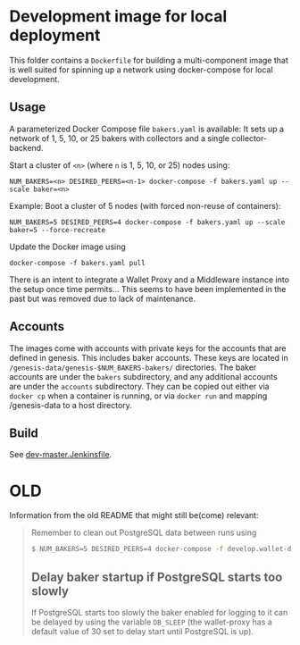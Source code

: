 # Development image for local deployment

This folder contains a `Dockerfile` for building a multi-component image that is well suited for
spinning up a network using docker-compose for local development.

## Usage

A parameterized Docker Compose file `bakers.yaml` is available:
It sets up a network of 1, 5, 10, or 25 bakers with collectors and a single collector-backend.

Start a cluster of `<n>` (where `n` is 1, 5, 10, or 25) nodes using:

```
NUM_BAKERS=<n> DESIRED_PEERS=<n-1> docker-compose -f bakers.yaml up --scale baker=<n>
```

Example: Boot a cluster of 5 nodes (with forced non-reuse of containers):

```
NUM_BAKERS=5 DESIRED_PEERS=4 docker-compose -f bakers.yaml up --scale baker=5 --force-recreate
```

Update the Docker image using

```
docker-compose -f bakers.yaml pull
```

There is an intent to integrate a Wallet Proxy and a Middleware instance into the setup
once time permits...
This seems to have been implemented in the past but was removed due to lack of maintenance.

## Accounts

The images come with accounts with private keys for the accounts that are
defined in genesis. This includes baker accounts. These keys are located in
`/genesis-data/genesis-$NUM_BAKERS-bakers/` directories. The baker accounts are
under the `bakers` subdirectory, and any additional accounts are under the
`accounts` subdirectory. They can be copied out either via `docker cp` when a
container is running, or via `docker run` and mapping /genesis-data to a host directory.

## Build

See [dev-master.Jenkinsfile](https://gitlab.com/Concordium/concordium-node/-/blob/master/jenkinsfiles/dev-master.Jenkinsfile).

# OLD

Information from the old README that might still be(come) relevant:
 
> Remember to clean out PostgreSQL data between runs using
> ```bash
> $ NUM_BAKERS=5 DESIRED_PEERS=4 docker-compose -f develop.wallet-dev.yml down
> ```
> 
> ## Delay baker startup if PostgreSQL starts too slowly
> If PostgreSQL starts too slowly the baker enabled for logging to it can be delayed by using the variable `DB_SLEEP` (the wallet-proxy has a default value of 30 set to delay start until PostgreSQL is up).
